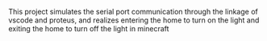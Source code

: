 This project simulates the serial port communication through the linkage of vscode and proteus, and realizes entering the home to turn on the light and exiting the home to turn off the light in minecraft

